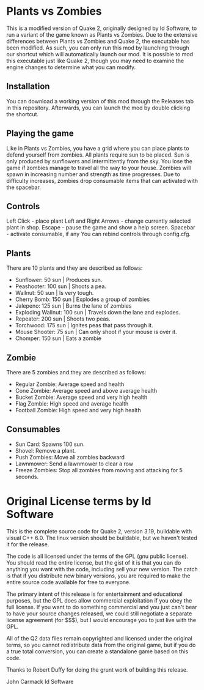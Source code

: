 # Plants vs Zombies
This is a modified version of Quake 2, originally designed by Id Software, to run a variant of the game known as Plants vs Zombies. Due to the extensive differences between Plants vs Zombies and Quake 2, the executable has been modified. As such, you can only run this mod by launching through our shortcut which will automatically launch our mod. It is possible to mod this executable just like Quake 2, though you may need to examine the engine changes to determine what you can modify.    

## Installation
You can download a working version of this mod through the Releases tab in this repository. Afterwards, you can launch the mod by double clicking the shortcut. 

## Playing the game
Like in Plants vs Zombies, you have a grid where you can place plants to defend yourself from zombies. All plants require sun to be placed. Sun is only produced by sunflowers and intermittently from the sky. You lose the game if zombies manage to travel all the way to your house. Zombies will spawn in increasing number and strength as time progresses. Due to difficulty increases, zombies drop consumable items that can activated with the spacebar.
## Controls
Left Click - place plant
Left and Right Arrows - change currently selected plant in shop.
Escape - pause the game and show a help screen.
Spacebar - activate consumable, if any
You can rebind controls through config.cfg.
## Plants
There are 10 plants and they are described as follows:
- Sunflower: 50 sun | Produces sun. 
- Peashooter: 100 sun | Shoots a pea.
- Wallnut: 50 sun | Is very tough.
- Cherry Bomb: 150 sun | Explodes a group of zombies
- Jalepeno: 125 sun | Burns the lane of zombies
- Exploding Wallnut: 100 sun | Travels down the lane and explodes.
- Repeater: 200 sun | Shoots two peas.
- Torchwood: 175 sun | Ignites peas that pass through it.
- Mouse Shooter: 75 sun | Can only shoot if your mouse is over it.
- Chomper: 150 sun | Eats a zombie
## Zombie
There are 5 zombies and they are described as follows:
- Regular Zombie: Average speed and health
- Cone Zombie: Average speed and above average health
- Bucket Zombie: Average speed and very high health
- Flag Zombie: High speed and average health
- Football Zombie: High speed and very high health
## Consumables 
- Sun Card: Spawns 100 sun.
- Shovel: Remove a plant.
- Push Zombies: Move all zombies backward
- Lawnmower: Send a lawnmower to clear a row
- Freeze Zombies: Stop all zombies from moving and attacking for 5 seconds.
# Original License terms by Id Software
This is the complete source code for Quake 2, version 3.19, buildable with
visual C++ 6.0.  The linux version should be buildable, but we haven't
tested it for the release.

The code is all licensed under the terms of the GPL (gnu public license).  
You should read the entire license, but the gist of it is that you can do 
anything you want with the code, including sell your new version.  The catch 
is that if you distribute new binary versions, you are required to make the 
entire source code available for free to everyone.

The primary intent of this release is for entertainment and educational 
purposes, but the GPL does allow commercial exploitation if you obey the 
full license.  If you want to do something commercial and you just can't bear 
to have your source changes released, we could still negotiate a separate 
license agreement (for $$$), but I would encourage you to just live with the 
GPL.

All of the Q2 data files remain copyrighted and licensed under the 
original terms, so you cannot redistribute data from the original game, but if 
you do a true total conversion, you can create a standalone game based on 
this code.

Thanks to Robert Duffy for doing the grunt work of building this release.

John Carmack
Id Software



